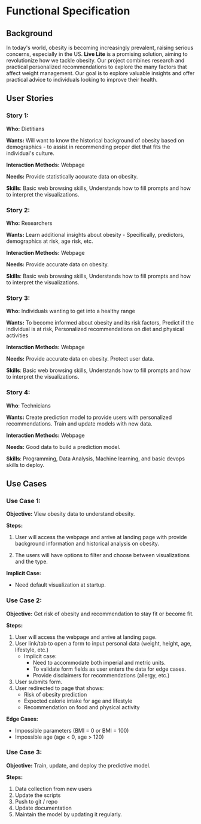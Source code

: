 # Functional Specification

## Background
In today's world, obesity is becoming increasingly prevalent, raising serious concerns, especially in the US. **Live Lite** is a promising solution, aiming to revolutionize how we tackle obesity. Our project combines research and practical personalized recommendations to explore the many factors that affect weight management. Our goal is to explore valuable insights and offer practical advice to individuals looking to improve their health.

## User Stories

### Story 1:
**Who:** Dietitians

**Wants:** Will want to know the historical background of obesity based on demographics - 
to assist in recommending proper diet that fits the individual's culture.

**Interaction Methods:** Webpage

**Needs:** Provide statistically accurate data on obesity.

**Skills**: Basic web browsing skills, Understands how to fill prompts and how to interpret 
the visualizations.

### Story 2:
**Who:** Researchers

**Wants:** Learn additional insights about obesity - Specifically, predictors, demographics at risk, 
age risk, etc.

**Interaction Methods:** Webpage

**Needs:** Provide accurate data on obesity.

**Skills**: Basic web browsing skills, Understands how to fill prompts and how to interpret
the visualizations.

### Story 3:
**Who:** Individuals wanting to get into a healthy range

**Wants:** To become informed about obesity and its risk factors, Predict if the individual is at risk, Personalized recommendations on diet and physical activities

**Interaction Methods:** Webpage

**Needs:** Provide accurate data on obesity. Protect user data.

**Skills**: Basic web browsing skills, Understands how to fill prompts and how to interpret
the visualizations.

### Story 4:
**Who**: Technicians

**Wants:** Create prediction model to provide users with personalized recommendations. Train and update models with new 
data.

**Interaction Methods:** Webpage

**Needs:** Good data to build a prediction model.

**Skills**: Programming, Data Analysis, Machine learning, and basic devops skills to deploy.


## Use Cases
### Use Case 1:

**Objective:** View obesity data to understand obesity.

**Steps:**

1. User will access the webpage and arrive at landing page with provide background information and
historical analysis on obesity.

2. The users will have options to filter and choose between visualizations and the type.

**Implicit Case:**
- Need default visualization at startup.

### Use Case 2:

**Objective:** Get risk of obesity and recommendation to stay fit or become fit.

**Steps:**
1. User will access the webpage and arrive at landing page.
2. User link/tab to open a form to input personal data (weight, height, age, lifestyle, etc.)
   - Implicit case: 
     - Need to accommodate both imperial and metric units.
     - To validate form fields as user enters the data for edge cases.
     - Provide disclaimers for recommendations (allergy, etc.)
3. User submits form.
4. User redirected to page that shows:
   - Risk of obesity prediction
   - Expected calorie intake for age and lifestyle
   - Recommendation on food and physical activity

**Edge Cases:**
- Impossible parameters (BMI = 0 or BMI = 100)
- Impossible age (age < 0, age > 120)

### Use Case 3:
**Objective:** Train, update, and deploy the predictive model.

**Steps:**
1. Data collection from new users
2. Update the scripts
3. Push to git / repo
4. Update documentation
5. Maintain the model by updating it regularly.
